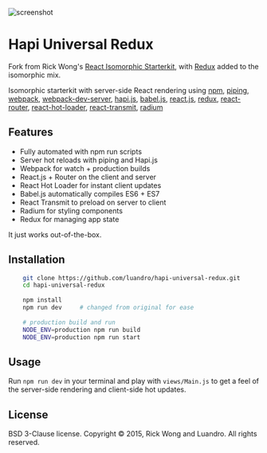![screenshot](http://i.imgur.com/cRUIsqK.png)
# Hapi Universal Redux
Fork from Rick Wong's [React Isomorphic Starterkit](https://github.com/RickWong/react-isomorphic-starterkit), with [Redux](https://github.com/gaearon/redux) added to the isomorphic mix.

Isomorphic starterkit with server-side React rendering using 
[npm](https://www.npmjs.com/), 
[piping](https://github.com/mdlawson/piping), 
[webpack](https://webpack.github.io/), 
[webpack-dev-server](https://github.com/webpack/webpack-dev-server),
[hapi.js](http://www.hapijs.com/), 
[babel.js](http://babeljs.io/), 
[react.js](https://facebook.github.io/react), 
[redux](https://github.com/gaearon/redux),
[react-router](https://github.com/rackt/react-router), 
[react-hot-loader](https://gaearon.github.io/react-hot-loader), 
[react-transmit](https://github.com/RickWong/react-transmit),
[radium](https://github.com/FormidableLabs/radium)

## Features

- Fully automated with npm run scripts
- Server hot reloads with piping and Hapi.js
- Webpack for watch + production builds
- React.js + Router on the client and server
- React Hot Loader for instant client updates
- Babel.js automatically compiles ES6 + ES7
- React Transmit to preload on server to client
- Radium for styling components
- Redux for managing app state

It just works out-of-the-box.

## Installation

```bash
	git clone https://github.com/luandro/hapi-universal-redux.git
	cd hapi-universal-redux
	
	npm install
	npm run dev     # changed from original for ease
	
	# production build and run
	NODE_ENV=production npm run build
	NODE_ENV=production npm run start  
```

## Usage

Run `npm run dev` in your terminal and play with `views/Main.js` to get a feel of
the server-side rendering and client-side hot updates.


## License

BSD 3-Clause license. Copyright © 2015, Rick Wong and Luandro. All rights reserved.
